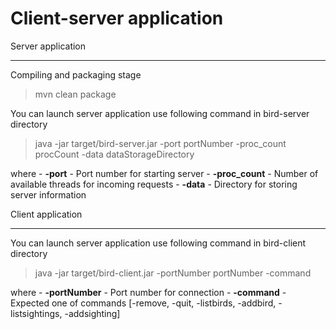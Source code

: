 Client-server application
=========================

Server application
__________________

Compiling and packaging stage
> mvn clean package

You can launch server application use following command in bird-server directory
> java -jar target/bird-server.jar -port portNumber -proc_count procCount -data dataStorageDirectory

where
    - **-port** - Port number for starting server
    - **-proc_count** - Number of available threads for incoming requests 
    - **-data** - Directory for storing server information

Client application
__________________ 

You can launch server application use following command in bird-client directory
> java -jar target/bird-client.jar -portNumber portNumber -command

where 
    - **-portNumber** - Port number for connection
    - **-command** - Expected one of commands [-remove, -quit, -listbirds, -addbird, -listsightings, -addsighting]